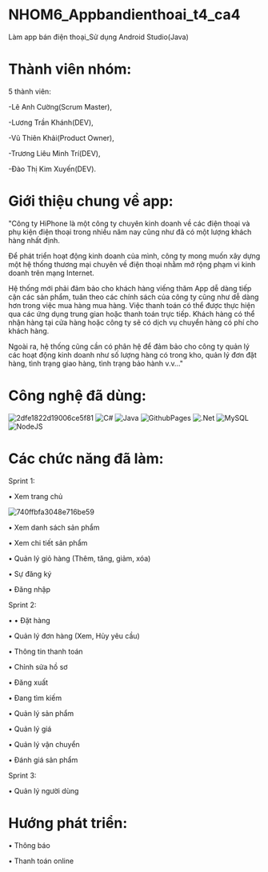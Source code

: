 # NHOM6_Appbandienthoai_t4_ca4

Làm app bán điện thoại_Sử dụng Android Studio(Java)
# Thành viên nhóm:

5 thành viên:

-Lê Anh Cường(Scrum Master),

-Lương Trần Khánh(DEV),

-Vũ Thiên Khải(Product Owner),

-Trương Liêu Minh Trí(DEV),

-Đào Thị Kim Xuyến(DEV).
# Giới thiệu chung về app:
"Công ty HiPhone là một công ty chuyên kinh doanh về các điện thoại và phụ kiện điện thoại trong nhiều năm nay cũng như đã có một lượng khách hàng nhất định.

Để phát triển hoạt động kinh doanh của mình, công ty mong muốn xây dựng một hệ thống thương mại chuyên về điện thoại nhằm mở rộng phạm vi kinh doanh trên mạng Internet. 

Hệ thống mới phải đảm bảo cho khách hàng viếng thăm App dễ dàng tiếp cận các sản phẩm, tuân theo các chính sách của công ty cũng như dễ dàng hơn trong việc mua hàng mua hàng. Việc thanh toán có thể được thực hiện qua các ứng dụng trung gian hoặc thanh toán trực tiếp. Khách hàng có thể nhận hàng tại cửa hàng hoặc công ty sẽ có dịch vụ chuyển hàng có phí cho khách hàng.

Ngoài ra, hệ thống cũng cần có phân hệ để đảm bảo cho công ty quản lý các hoạt động kinh doanh như số lượng hàng có trong kho, quản lý đơn đặt hàng, tình trạng giao hàng, tình trạng bảo hành v.v…"											
											

# Công nghệ đã dùng: 


![2dfe1822d19006ce5f81](https://github.com/VTkhai/NHOM6_Appbandienthoai_t4_ca4/assets/116328261/17ade301-85a9-45fd-9849-55f0c3e05c30)
![C#](https://img.shields.io/badge/c%23-%23239120.svg?style=for-the-badge&logo=c-sharp&logoColor=white) ![Java](https://img.shields.io/badge/java-%23ED8B00.svg?style=for-the-badge&logo=openjdk&logoColor=white) ![GithubPages](https://img.shields.io/badge/github%20pages-121013?style=for-the-badge&logo=github&logoColor=white) ![.Net](https://img.shields.io/badge/.NET-5C2D91?style=for-the-badge&logo=.net&logoColor=white) ![MySQL](https://img.shields.io/badge/mysql-%2300000f.svg?style=for-the-badge&logo=mysql&logoColor=white) ![NodeJS](https://img.shields.io/badge/node.js-6DA55F?style=for-the-badge&logo=node.js&logoColor=white)




# Các chức năng đã làm:
Sprint 1:

•	Xem trang chủ

![740ffbfa3048e716be59](https://github.com/VTkhai/NHOM6_Appbandienthoai_t4_ca4/assets/116328261/0ad51728-1350-45cd-b98b-6b3d3dc7f820)


•	Xem danh sách sản phẩm

• 	Xem chi tiết sản phẩm

• 	Quản lý giỏ hàng (Thêm, tăng, giảm, xóa)

•	Sự đăng ký

•	Đăng nhập

Sprint 2:

•	• Đặt hàng

• 	Quản lý đơn hàng (Xem, Hủy yêu cầu)

•	Thông tin thanh toán

• 	Chỉnh sửa hồ sơ

•	Đăng xuất

•	Đang tìm kiếm

• 	Quản lý sản phẩm

• 	Quản lý giá

•	Quản lý vận chuyển

•	Đánh giá sản phẩm


Sprint 3:

•	 Quản lý người dùng



# Hướng phát triển: 

•	Thông báo

•	Thanh toán online
							
 


